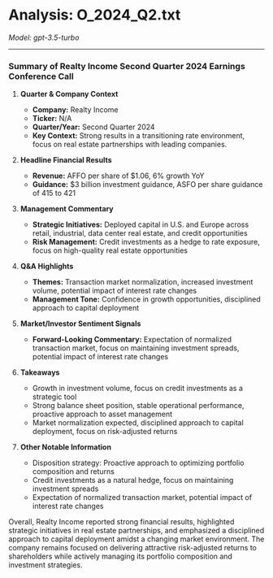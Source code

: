 # Analysis: O_2024_Q2.txt

*Model: gpt-3.5-turbo*

---

### Summary of Realty Income Second Quarter 2024 Earnings Conference Call

1. **Quarter & Company Context**
   - **Company:** Realty Income
   - **Ticker:** N/A
   - **Quarter/Year:** Second Quarter 2024
   - **Key Context:** Strong results in a transitioning rate environment, focus on real estate partnerships with leading companies.

2. **Headline Financial Results**
   - **Revenue:** AFFO per share of $1.06, 6% growth YoY
   - **Guidance:** $3 billion investment guidance, ASFO per share guidance of 415 to 421

3. **Management Commentary**
   - **Strategic Initiatives:** Deployed capital in U.S. and Europe across retail, industrial, data center real estate, and credit opportunities
   - **Risk Management:** Credit investments as a hedge to rate exposure, focus on high-quality real estate opportunities

4. **Q&A Highlights**
   - **Themes:** Transaction market normalization, increased investment volume, potential impact of interest rate changes
   - **Management Tone:** Confidence in growth opportunities, disciplined approach to capital deployment

5. **Market/Investor Sentiment Signals**
   - **Forward-Looking Commentary:** Expectation of normalized transaction market, focus on maintaining investment spreads, potential impact of interest rate changes

6. **Takeaways**
   - Growth in investment volume, focus on credit investments as a strategic tool
   - Strong balance sheet position, stable operational performance, proactive approach to asset management
   - Market normalization expected, disciplined approach to capital deployment, focus on risk-adjusted returns

7. **Other Notable Information**
   - Disposition strategy: Proactive approach to optimizing portfolio composition and returns
   - Credit investments as a natural hedge, focus on maintaining investment spreads
   - Expectation of normalized transaction market, potential impact of interest rate changes

Overall, Realty Income reported strong financial results, highlighted strategic initiatives in real estate partnerships, and emphasized a disciplined approach to capital deployment amidst a changing market environment. The company remains focused on delivering attractive risk-adjusted returns to shareholders while actively managing its portfolio composition and investment strategies.